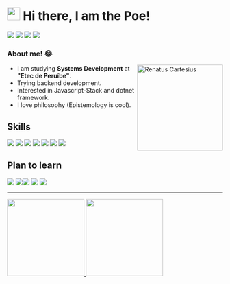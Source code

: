 
<h1><img src="https://emojis.slackmojis.com/emojis/images/1570211625/6611/wave-animated.gif?1570211625" width="30"/> Hi there, I am the Poe!</h1>
<a href="https://www.facebook.com/luca.otario" target="_blank"><img src="https://img.shields.io/badge/Facebook-1877F2?style=for-the-badge&logo=facebook&logoColor=white"></a>
<a href="https://www.instagram.com/lucapoe__/" target="_blank"><img src="https://img.shields.io/badge/Instagram-E4405F?style=for-the-badge&logo=instagram&logoColor=white"></a>
<a href="https://myanimelist.net/profile/Amon0DS" target="_blank"><img src="https://img.shields.io/badge/Myanimelist-2E51A2?style=for-the-badge&logo=myanimelist&logoColor=white"></a>
<a href="https://lucapoe.medium.com" target="_blank"><img src="https://img.shields.io/badge/Medium-12100E?style=for-the-badge&logo=medium&logoColor=white"></a>

### About me! 😂
<img width="200px" src="https://s3.amazonaws.com/user-media.venngage.com/606523-d5c9300b1cee04df819588c30d94f9c4.gif" min-width="200px" max-width="200px" width="200px" align="right" alt="Renatus Cartesius"/>


<ul>
  <li> I am studying <b>Systems Development</b> at  <b>"Etec de Peruíbe"</b>.</li>
  <li>Trying backend development.</li>
  <li>Interested in Javascript-Stack and dotnet framework.</li>
  <li>I love philosophy (Epistemology is cool).</li>
</ul>


## Skills

<p>
<img src="https://img.shields.io/badge/HTML5-E34F26?style=for-the-badge&logo=html5&logoColor=white">
<img src="https://img.shields.io/badge/CSS3-1572B6?style=for-the-badge&logo=css3&logoColor=white">
<img src="https://img.shields.io/badge/JavaScript-323330?style=for-the-badge&logo=javascript&logoColor=F7DF1E">
<img src="https://img.shields.io/badge/Node.js-339933?style=for-the-badge&logo=nodedotjs&logoColor=white">
<img src="https://img.shields.io/badge/C%23-purple?style=for-the-badge&logo=c-sharp&logoColor=white">
<img src="https://img.shields.io/badge/.NET-512BD4?style=for-the-badge&logo=dotnet&logoColor=white">
<img src="https://img.shields.io/badge/MySQL-black?style=for-the-badge&logo=mysql&logoColor=white">

## Plan to learn
<img src="https://img.shields.io/badge/TypeScript-007ACC?style=for-the-badge&logo=typescript&logoColor=white"> <img src="https://img.shields.io/badge/Vue.js-35495E?style=for-the-badge&logo=vuedotjs&logoColor=4FC08D"><img src="https://img.shields.io/badge/React-20232A?style=for-the-badge&logo=react&logoColor=61DAFB"> <img src="https://img.shields.io/badge/%20SQL%20Server-CC2927?style=for-the-badge&logo=microsoft%20sql%20server&logoColor=white"> <img src="https://img.shields.io/badge/MongoDB-4EA94B?style=for-the-badge&logo=mongodb&logoColor=white">
<hr>

<div>
<a href="https://github.com/iamthepoe">
<img height="180em" src="https://github-readme-stats.vercel.app/api?username=iamthepoe&show_icons=true&theme=midnight-purple&include_all_commits=true&count_private=true">
  <img height="180em" src="https://github-readme-stats.vercel.app/api/top-langs/?username=iamthepoe&layout=compact&langs_count=7&theme=midnight-purple">

</div>
